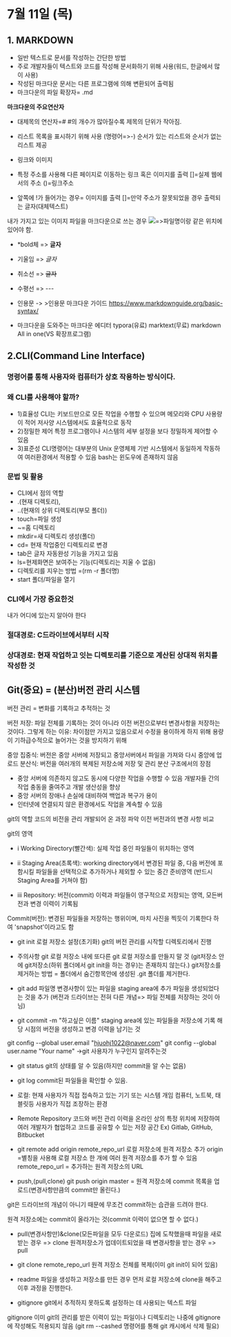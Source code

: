 # 7월 11일 (목)
## 1. MARKDOWN
- 일반 텍스트로 문서를 작성하는 간단한 방법
- 주로 개발자들이 텍스트와 코드를 작성해 문서화하기 위해 사용(워드, 한글에서 많이 사용)
- 작성된 마크다운 문서는 다른 프로그램에 의해 변환되어 출력됨
- 마크다운의 파일 확장자= .md

**마크다운의 주요연산자**

- 대제목의 연산자=#
#의 개수가 많아질수록 제목의 단위가 작아짐.

- 리스트
목록을 표시하기 위해 사용 (명령어=>-)
순서가 있는 리스트와 순서가 없는 리스트 제공

- 링크와 이미지
 - 특정 주소를 사용해 다른 페이지로 이동하는 링크 혹은 이미지를 출력
[]=실제 웹에서의 주소
()=링크주소
 - 앞쪽에 !가 들어가는 경우= 이미지를 출력
[]=만약 주소가 잘못되었을 경우 출력되는 글자(대체텍스트)

내가 가지고 있는 이미지 파일을 마크다운으로 쓰는 경우 
![](./파일명)=>파일명이랑 같은 위치에 있어야 함.

- *bold체  =>  **글자**
- 기울임 => *글자*
- 취소선 => ~~글자~~
- 수평선 => ---

- 인용문
-> >인용문
마크다운 가이드 
https://www.markdownguide.org/basic-syntax/

- 마크다운을 도와주는 마크다운 에디터
typora(유료)
marktext(무료)
markdown All in one(VS 확장프로그램)

## 2.CLI(Command Line Interface)
### 명령어를 통해 사용자와 컴퓨터가 상호 작용하는 방식이다.

### 왜 CLI를 사용해야 할까?
- 1)효율성
CLI는 키보드만으로 모든 작업을 수행할 수 있으며
메모리와 CPU 사용량이 적어 저사양 시스템에서도 효율적으로 동작
- 2)정밀한 제어
특정 프로그램이나 시스템의 세부 설정을 보다 정밀하게 제어할 수 있음
- 3)표준성
CLI명령어는 대부분의 Unix 운영체제 기반 시스템에서 동일하게 작동하여 여러환경에서 적용할 수 있음
bash는 윈도우에 존재하지 않음

### 문법 및 활용
- CLI에서 점의 역할
- .(현재 디렉토리),
- ..(현재의 상위 디렉토리(부모 폴더))
- touch=파일 생성
- ~=홈 디렉토리
- mkdir=새 디렉토리 생성(폴더)
- cd= 현재 작업중인 디렉토리로 변경
- tab은 글자 자동완성 기능을 가지고 있음
- ls=현제화면은 보여주는 기능(디렉토리는 지울 수 없음)
- 디렉토리를 지우는 방법 =(rm -r 폴더명)
- start 폴더/파일을 열기

### CLI에서 가장 중요한것 
내가 어디에 있는지 알아야 한다

### 절대경로: C드라이브에서부터 시작 
### 상대경로: 현재 작업하고 잇는 디렉토리를 기준으로 계산된 상대적 위치를 작성한 것

## Git(중요) = (분산)버전 관리 시스템
버전 관리 = 변화를 기록하고 추적하는 것

버전 저장: 파일 전체를 기록하는 것이 아니라 이전 버전으로부터 변경사항을 저장하는 것이다.
그렇게 하는 이유: 차이점만 가지고 있음으로서 수정을 용이하게 하지 위해
 용량이 기하급수적으로 늘어가는 것을 방지하기 위해


중앙 집중식: 버전은 중앙 서버에 저장되고 중앙서버에서 파일을 가져와 다시 중앙에 업로드
분산식: 버전을 여러개의 복제된 저장소에 저장 및 관리
분산 구조에서의 장점
- 중앙 서버에 의존하지 않고도 동시에 다양한 작업을 수행할 수 있음
  개발자들 간의 작업 충동을 줄여주고 개발 생산성을 향상
- 중앙 서버의 장애나 손실에 대비하여 백업과 복구가 용이
- 인터넷에 연결되지 않은 환경에서도 작업을 계속할 수 있음


git의 역할
코드의 비전을 관리
개발되어 온 과정 파악
이전 버전과의 변경 사항 비교

git의 영역

- i Working Directory(빨간색): 실제 작업 중인 파일들이 위치하는 영역

- ii Staging Area(초록색): working directory에서 변경된 파일 중, 다음 버전에 포함시킬 파일들을 선택적으로 추가하거나 제외할 수 있는 중간 준비영역
(반드시 Staging Area를 거쳐야 함)

- iii Repository: 버전(commit) 이력과 파일들이 영구적으로 저장되는 영역, 모든버전과 변경 이력이 기록됨

Commit(버전): 변경된 파일들을 저장하는 행위이며, 마치 사진을 찍듯이 기록한다 하여 'snapshot'이라고도 함

- git init
로컬 저장소 설정(초기화)
git의 버전 관리를 시작할 디렉토리에서 진행

- 주의사항
git 로컬 저장소 내에 또다른 git 로컬 저장소를 만들지 말 것
(git저장소 안에 git저장소(하위 폴더에서 git init을 하는 경우)는 존재하지 않는다.)
git저장소를 제거하는 방법 = 폴더에서 숨긴항목안에 생성된 .git 폴더를 제거한다.

- git add 파일명
변경사항이 있는 파일을 staging area에 추가
파일을 생성되었다는 것을 추가
(버전과 드라이브는 전혀 다른 개념=> 파일 전체를 저장하는 것이 아님)

- git commit -m "하고싶은 이름"
staging area에 있는 파일들을 저장소에 기록
해당 시점의 버전을 생성하고 변경 이력을 남기는 것 

git config --global user.email "hjuohj1022@naver.com"
git config --global user.name "Your name"
->git 사용자가 누구인지 알려주는것

- git status
git의 상태를 알 수 있음(하지만 commit을 알 수는 없음)

- git log
commit된 파일들을 확인할 수 있음.

- 로컬: 현재 사용자가 직접 접속하고 있는 기기 또는 시스템
개임 컴퓨터, 노트북, 태블릿등 사용자가 직접 조장하는 환경

- Remote Repository
코드와 버전 관리 이력을 온라인 상의 특정 위치에 저장하여 여러 개발자가 협업하고 코드를 공유할 수 있는 저장 공간
Ex) Gitlab, GitHub, Bitbucket

- git remote add origin remote_repo_url
로컬 저장소에 원격 저장소 추가
origin =별칭을 사용해 로컬 저장소 한 개에 여러 원격 저장소를 추가 할 수 있음
remote_repo_url = 추가하는 원격 저장소의 URL

- push,(pull,clone)
git push origin master = 원격 저장소에 commit 목록을 업로드(변경사항만큼의  commit만 올린다.)

git은 드라이브의 개념이 아니기 때문에 무조건 commit하는 습관을 드려야 한다.

원격 저장소에는 commit이 올라가는 것(commit 이력이 없으면 할 수 없다.)

- pull(변경사항만)&clone(모든파일을 모두 다운로드)
집에 도착했을때 파일을 새로받는 경우 => clone
원격저장소가 업데이트되었을 때 변경사항을 받는 경우 => pull

- git clone remote_repo_url
원격 저장소 전체를 복제(이미 git init이 되어 있음)

- readme 파일을 생성하고 저장소를 만든 경우
먼저 로컬 저장소에 clone을 해주고 이후 과정을 진행한다.


- gitignore
git에서 추적하지 못하도록 설정하는 데 사용되는 텍스트 파일

gitignore
이미 git의 관리를 받은 이력이 있는 파일이나 디렉토리는 나중에 gitignore에 작성해도 적용되지 않음
(git rm --cashed 명령어를 통해 git 캐시에서 삭제 필요)
